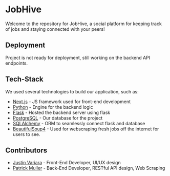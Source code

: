 # JobHive

Welcome to the repository for JobHive, a social platform for keeping track of jobs and staying connected with your peers!

## Deployment

Project is not ready for deployment, still working on the backend API endpoints.

## Tech-Stack

We used several technologies to build our application, such as:

* [Next.js](https://nextjs.org/) - JS framework used for front-end development
* [Python](https://www.python.org/) - Engine for the backend logic
* [Flask](https://flask.palletsprojects.com/en/3.0.x/) - Hosted the backend server using flask
* [PostgreSQL](https://www.postgresql.org/) - Our database for the project
* [SQLAlchemy](https://www.sqlalchemy.org/) - ORM to seamlessly connect flask and database
* [BeautifulSoup4](https://beautiful-soup-4.readthedocs.io/en/latest/#) - Used for webscraping fresh jobs off the internet for users to see.

## Contributors

* [Justin Variara](https://justinvariara.com/) - Front-End Developer, UI/UX design
* [Patrick Muller](https://github.com/Patrick42702) - Back-End Developer, RESTful API design, Web Scraping

